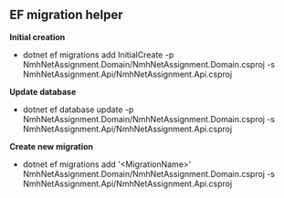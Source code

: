 ## EF migration helper
**Initial creation**
-  dotnet ef migrations add InitialCreate -p NmhNetAssignment.Domain/NmhNetAssignment.Domain.csproj -s NmhNetAssignment.Api/NmhNetAssignment.Api.csproj

**Update database**
- dotnet ef database update -p NmhNetAssignment.Domain/NmhNetAssignment.Domain.csproj -s NmhNetAssignment.Api/NmhNetAssignment.Api.csproj

**Create new migration**
- dotnet ef migrations add '\<MigrationName>' NmhNetAssignment.Domain/NmhNetAssignment.Domain.csproj -s NmhNetAssignment.Api/NmhNetAssignment.Api.csproj